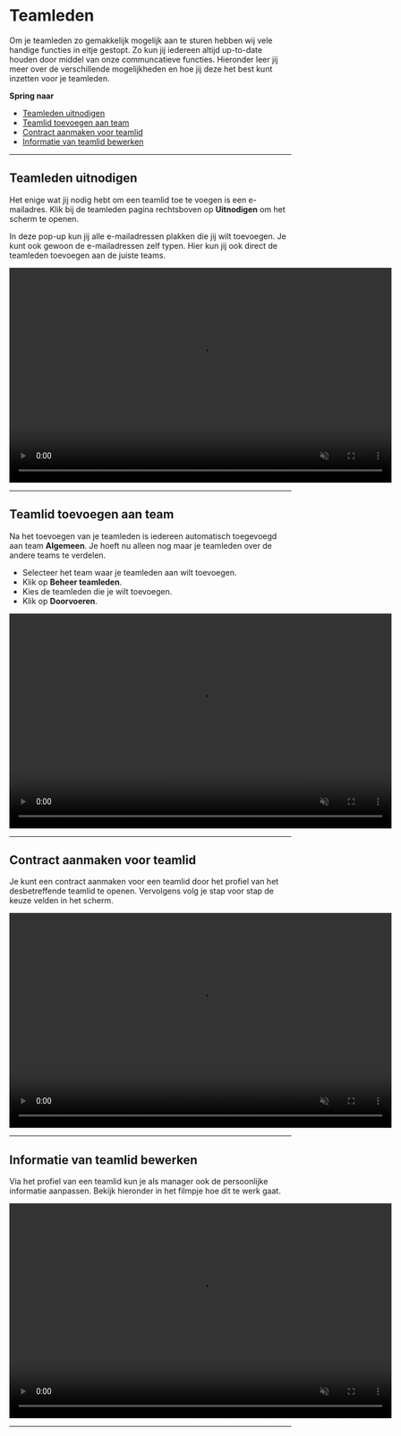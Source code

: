# Teamleden

Om je teamleden zo gemakkelijk mogelijk aan te sturen hebben wij vele handige functies in eitje gestopt. Zo kun jij iedereen altijd up-to-date houden door middel van onze communcatieve functies. Hieronder leer jij meer over de verschillende mogelijkheden en hoe jij deze het best kunt inzetten voor je teamleden.

**Spring naar**
* [Teamleden uitnodigen](/teamleden?id=teamleden-uitnodigen)
* [Teamlid toevoegen aan team](/teamleden?id=teamlid-toevoegen-aan-team)
* [Contract aanmaken voor teamlid](/teamleden?id=contract-aanmaken-voor-teamlid)
* [Informatie van teamlid bewerken](/teamleden?id=informatie-van-teamlid-bewerken)

---

## Teamleden uitnodigen

Het enige wat jij nodig hebt om een teamlid toe te voegen is een e-mailadres. Klik bij de teamleden pagina rechtsboven op **Uitnodigen** om het scherm te openen.

In deze pop-up kun jij alle e-mailadressen plakken die jij wilt toevoegen. Je kunt ook gewoon de e-mailadressen zelf typen. Hier kun jij ook direct de teamleden toevoegen aan de juiste teams.


<video controls
       muted 
       src="/assets/teamledenToevoegenV2.mov"
       width="683"
       height="384">
</video>

---

## Teamlid toevoegen aan team

Na het toevoegen van je teamleden is iedereen automatisch toegevoegd aan team **Algemeen**. Je hoeft nu alleen nog maar je teamleden over de andere teams te verdelen. 
* Selecteer het team waar je teamleden aan wilt toevoegen.
* Klik op **Beheer teamleden**. 
* Kies de teamleden die je wilt toevoegen.
* Klik op **Doorvoeren**.

<video controls
       muted 
       src="/assets/toevoegenTeamsV2.mov"
       width="683"
       height="384">
</video>

---


## Contract aanmaken voor teamlid

Je kunt een contract aanmaken voor een teamlid door het profiel van het desbetreffende teamlid te openen. Vervolgens volg je stap voor stap de keuze velden in het scherm.

<video controls
       muted 
       src="/assets/contractAanmaken.mov"
       width="683"
       height="384">
</video>


---

## Informatie van teamlid bewerken

Via het profiel van een teamlid kun je als manager ook de persoonlijke informatie aanpassen. Bekijk hieronder in het filmpje hoe dit te werk gaat.

<video controls
       muted 
       src="/assets/teamlidInformatieBewerken.mov"
       width="683"
       height="384">
</video>


---
